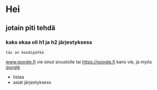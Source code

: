 # Hei

## jotain piti tehdä

### kaks ekaa oli h1 ja h2 järjestyksess

    täs on koodipätkä

www.google.fi vie sinut sivustolle tai https://google.fi kans vie, ja myös [google](www.google.fi)

- listaa
- asiat järjestyksess
